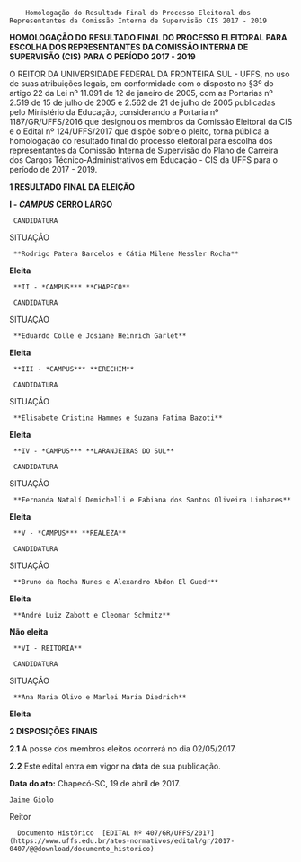         Homologação do Resultado Final do Processo Eleitoral dos Representantes da Comissão Interna de Supervisão CIS 2017 - 2019  

**HOMOLOGAÇÃO DO RESULTADO FINAL DO PROCESSO ELEITORAL PARA ESCOLHA DOS REPRESENTANTES DA COMISSÃO INTERNA DE SUPERVISÃO (CIS)** **PARA O PERÍODO 2017 - 2019**

  

 O REITOR DA UNIVERSIDADE FEDERAL DA FRONTEIRA SUL - UFFS, no uso de suas atribuições legais, em conformidade com o disposto no §3º do artigo 22 da Lei nº 11.091 de 12 de janeiro de 2005, com as Portarias nº 2.519 de 15 de julho de 2005 e 2.562 de 21 de julho de 2005 publicadas pelo Ministério da Educação, considerando a Portaria nº 1187/GR/UFFS/2016 que designou os membros da Comissão Eleitoral da CIS e o Edital nº 124/UFFS/2017 que dispõe sobre o pleito, torna pública a homologação do resultado final do processo eleitoral para escolha dos representantes da Comissão Interna de Supervisão do Plano de Carreira dos Cargos Técnico-Administrativos em Educação - CIS da UFFS para o período de 2017 - 2019.

  

 **1 RESULTADO FINAL DA ELEIÇÃO**

 **I - *CAMPUS*** **CERRO LARGO**

     CANDIDATURA

   SITUAÇÃO

     **Rodrigo Patera Barcelos e Cátia Milene Nessler Rocha**

   **Eleita**

     **II - *CAMPUS*** **CHAPECÓ**

     CANDIDATURA

   SITUAÇÃO

     **Eduardo Colle e Josiane Heinrich Garlet**

   **Eleita**

     **III - *CAMPUS*** **ERECHIM**

     CANDIDATURA

   SITUAÇÃO

     **Elisabete Cristina Hammes e Suzana Fatima Bazoti**

   **Eleita**

     **IV - *CAMPUS*** **LARANJEIRAS DO SUL**

     CANDIDATURA

   SITUAÇÃO

     **Fernanda Natalí Demichelli e Fabiana dos Santos Oliveira Linhares**

   **Eleita**

     **V - *CAMPUS*** **REALEZA**

     CANDIDATURA

   SITUAÇÃO

     **Bruno da Rocha Nunes e Alexandro Abdon El Guedr**

   **Eleita**

     **André Luiz Zabott e Cleomar Schmitz**

   **Não eleita**

     **VI - REITORIA**

     CANDIDATURA

   SITUAÇÃO

     **Ana Maria Olivo e Marlei Maria Diedrich**

   **Eleita**

      

 **2 DISPOSIÇÕES FINAIS**

 **2.1** A posse dos membros eleitos ocorrerá no dia 02/05/2017.

 **2.2** Este edital entra em vigor na data de sua publicação.

   **Data do ato:** Chapecó-SC, 19 de abril de 2017.   
 

    Jaime Giolo   
 Reitor 

      Documento Histórico  [EDITAL Nº 407/GR/UFFS/2017](https://www.uffs.edu.br/atos-normativos/edital/gr/2017-0407/@@download/documento_historico)     
      